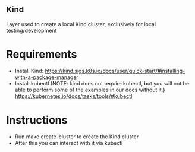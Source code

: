## Kind

Layer used to create a local Kind cluster, exclusively for local testing/development

# Requirements

- Install Kind: https://kind.sigs.k8s.io/docs/user/quick-start/#installing-with-a-package-manager
- Install kubectl (NOTE: kind does not require kubectl, but you will not be able to perform some of the examples in our docs without it.) https://kubernetes.io/docs/tasks/tools/#kubectl

# Instructions 

- Run make create-cluster to create the Kind cluster
- After this you can interact with it via kubectl

